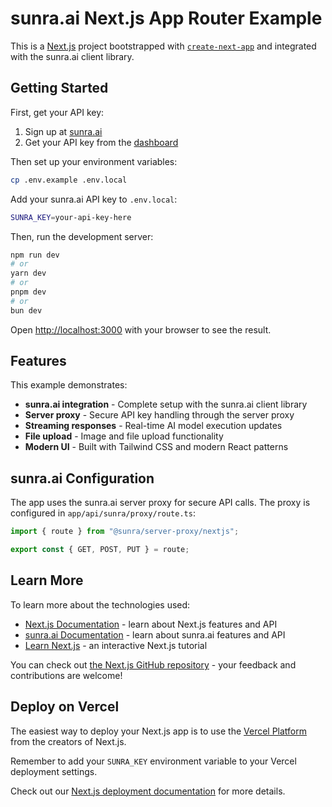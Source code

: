 # sunra.ai Next.js App Router Example

This is a [Next.js](https://nextjs.org) project bootstrapped with [`create-next-app`](https://nextjs.org/docs/app/api-reference/cli/create-next-app) and integrated with the sunra.ai client library.

## Getting Started

First, get your API key:

1. Sign up at [sunra.ai](https://sunra.ai)
2. Get your API key from the [dashboard](https://sunra.ai/dashboard/keys)

Then set up your environment variables:

```bash
cp .env.example .env.local
```

Add your sunra.ai API key to `.env.local`:

```bash
SUNRA_KEY=your-api-key-here
```

Then, run the development server:

```bash
npm run dev
# or
yarn dev
# or
pnpm dev
# or
bun dev
```

Open [http://localhost:3000](http://localhost:3000) with your browser to see the result.

## Features

This example demonstrates:

- **sunra.ai integration** - Complete setup with the sunra.ai client library
- **Server proxy** - Secure API key handling through the server proxy
- **Streaming responses** - Real-time AI model execution updates
- **File upload** - Image and file upload functionality
- **Modern UI** - Built with Tailwind CSS and modern React patterns

## sunra.ai Configuration

The app uses the sunra.ai server proxy for secure API calls. The proxy is configured in `app/api/sunra/proxy/route.ts`:

```typescript
import { route } from "@sunra/server-proxy/nextjs";

export const { GET, POST, PUT } = route;
```

## Learn More

To learn more about the technologies used:

- [Next.js Documentation](https://nextjs.org/docs) - learn about Next.js features and API
- [sunra.ai Documentation](https://docs.sunra.ai) - learn about sunra.ai features and API
- [Learn Next.js](https://nextjs.org/learn) - an interactive Next.js tutorial

You can check out [the Next.js GitHub repository](https://github.com/vercel/next.js) - your feedback and contributions are welcome!

## Deploy on Vercel

The easiest way to deploy your Next.js app is to use the [Vercel Platform](https://vercel.com/new?utm_medium=default-template&filter=next.js&utm_source=create-next-app&utm_campaign=create-next-app-readme) from the creators of Next.js.

Remember to add your `SUNRA_KEY` environment variable to your Vercel deployment settings.

Check out our [Next.js deployment documentation](https://nextjs.org/docs/app/building-your-application/deploying) for more details.
